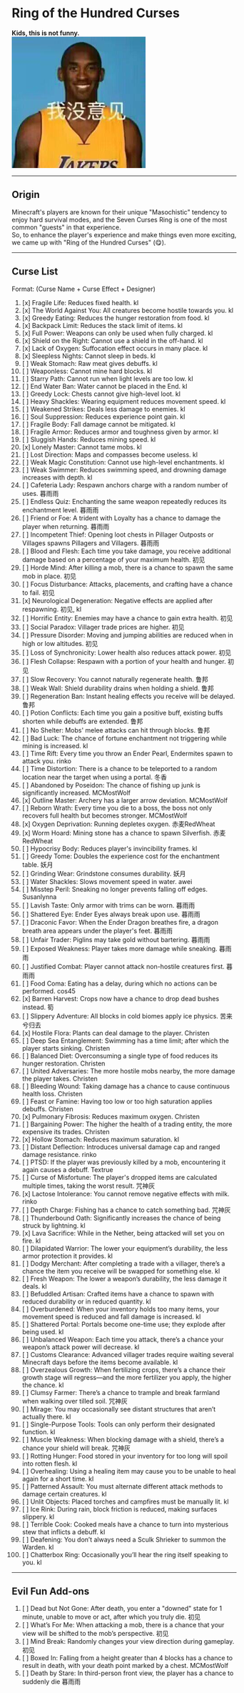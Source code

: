 # Ring of the Hundred Curses

**Kids, this is not funny.**  
![man.jpg](img%2Fman.jpg)

---

## Origin
Minecraft's players are known for their unique "Masochistic" tendency to enjoy hard survival modes, and the Seven Curses Ring is one of the most common "guests" in that experience.  
So, to enhance the player's experience and make things even more exciting, we came up with "Ring of the Hundred Curses" (😋).

---

## Curse List
Format: (Curse Name + Curse Effect + Designer)

1. [x] Fragile Life: Reduces fixed health. kl
2. [x] The World Against You: All creatures become hostile towards you. kl
3. [x] Greedy Eating: Reduces the hunger restoration from food. kl
4. [x] Backpack Limit: Reduces the stack limit of items. kl
5. [x] Full Power: Weapons can only be used when fully charged. kl
6. [x] Shield on the Right: Cannot use a shield in the off-hand. kl
7. [x] Lack of Oxygen: Suffocation effect occurs in many place. kl
8. [x] Sleepless Nights: Cannot sleep in beds. kl
9. [ ] Weak Stomach: Raw meat gives debuffs. kl
10. [ ] Weaponless: Cannot mine hard blocks. kl
11. [ ] Starry Path: Cannot run when light levels are too low. kl
12. [ ] End Water Ban: Water cannot be placed in the End. kl
13. [ ] Greedy Lock: Chests cannot give high-level loot. kl
14. [ ] Heavy Shackles: Wearing equipment reduces movement speed. kl
15. [ ] Weakened Strikes: Deals less damage to enemies. kl
16. [ ] Soul Suppression: Reduces experience point gain. kl
17. [ ] Fragile Body: Fall damage cannot be mitigated. kl
18. [ ] Fragile Armor: Reduces armor and toughness given by armor. kl
19. [ ] Sluggish Hands: Reduces mining speed. kl
20. [x] Lonely Master: Cannot tame mobs. kl
21. [ ] Lost Direction: Maps and compasses become useless. kl
22. [ ] Weak Magic Constitution: Cannot use high-level enchantments. kl
23. [ ] Weak Swimmer: Reduces swimming speed, and drowning damage increases with depth. kl
24. [ ] Cafeteria Lady: Respawn anchors charge with a random number of uses. 暮雨雨
25. [ ] Endless Quiz: Enchanting the same weapon repeatedly reduces its enchantment level. 暮雨雨
26. [ ] Friend or Foe: A trident with Loyalty has a chance to damage the player when returning. 暮雨雨
27. [ ] Incompetent Thief: Opening loot chests in Pillager Outposts or Villages spawns Pillagers and Villagers. 暮雨雨
28. [ ] Blood and Flesh: Each time you take damage, you receive additional damage based on a percentage of your maximum health. 初见
29. [ ] Horde Mind: After killing a mob, there is a chance to spawn the same mob in place. 初见
30. [ ] Focus Disturbance: Attacks, placements, and crafting have a chance to fail. 初见
31. [x] Neurological Degeneration: Negative effects are applied after respawning. 初见, kl
32. [ ] Horrific Entity: Enemies may have a chance to gain extra health. 初见
33. [ ] Social Paradox: Villager trade prices are higher. 初见
34. [ ] Pressure Disorder: Moving and jumping abilities are reduced when in high or low altitudes. 初见
35. [ ] Loss of Synchronicity: Lower health also reduces attack power. 初见
36. [ ] Flesh Collapse: Respawn with a portion of your health and hunger. 初见
37. [ ] Slow Recovery: You cannot naturally regenerate health. 鲁邦
38. [ ] Weak Wall: Shield durability drains when holding a shield. 鲁邦
39. [ ] Regeneration Ban: Instant healing effects you receive will be delayed. 鲁邦
40. [ ] Potion Conflicts: Each time you gain a positive buff, existing buffs shorten while debuffs are extended. 鲁邦
41. [ ] No Shelter: Mobs' melee attacks can hit through blocks. 鲁邦
42. [ ] Bad Luck: The chance of fortune enchantment not triggering while mining is increased. kl
43. [ ] Time Rift: Every time you throw an Ender Pearl, Endermites spawn to attack you. rinko
44. [ ] Time Distortion: There is a chance to be teleported to a random location near the target when using a portal. 冬香
45. [ ] Abandoned by Poseidon: The chance of fishing up junk is significantly increased. MCMostWolf
46. [x] Outline Master: Archery has a larger arrow deviation. MCMostWolf
47. [ ] Reborn Wrath: Every time you die to a boss, the boss not only recovers full health but becomes stronger. MCMostWolf
48. [x] Oxygen Deprivation: Running depletes oxygen. 赤麦RedWheat
49. [x] Worm Hoard: Mining stone has a chance to spawn Silverfish. 赤麦RedWheat
50. [ ] Hypocrisy Body: Reduces player's invincibility frames. kl
51. [ ] Greedy Tome: Doubles the experience cost for the enchantment table. 妖月
52. [ ] Grinding Wear: Grindstone consumes durability. 妖月
53. [ ] Water Shackles: Slows movement speed in water. awei
54. [ ] Misstep Peril: Sneaking no longer prevents falling off edges. Susanlynna
55. [ ] Lavish Taste: Only armor with trims can be worn. 暮雨雨
56. [ ] Shattered Eye: Ender Eyes always break upon use. 暮雨雨
57. [ ] Draconic Favor: When the Ender Dragon breathes fire, a dragon breath area appears under the player's feet. 暮雨雨
58. [ ] Unfair Trader: Piglins may take gold without bartering. 暮雨雨
59. [ ] Exposed Weakness: Player takes more damage while sneaking. 暮雨雨
60. [ ] Justified Combat: Player cannot attack non-hostile creatures first. 暮雨雨
61. [ ] Food Coma: Eating has a delay, during which no actions can be performed. cos45
62. [x] Barren Harvest: Crops now have a chance to drop dead bushes instead. 筍
63. [ ] Slippery Adventure: All blocks in cold biomes apply ice physics. 苦来兮归去
64. [x] Hostile Flora: Plants can deal damage to the player. Christen
65. [ ] Deep Sea Entanglement: Swimming has a time limit; after which the player starts sinking. Christen
66. [ ] Balanced Diet: Overconsuming a single type of food reduces its hunger restoration. Christen
67. [ ] United Adversaries: The more hostile mobs nearby, the more damage the player takes. Christen
68. [ ] Bleeding Wound: Taking damage has a chance to cause continuous health loss. Christen
69. [ ] Feast or Famine: Having too low or too high saturation applies debuffs. Christen
70. [x] Pulmonary Fibrosis: Reduces maximum oxygen. Christen
71. [ ] Bargaining Power: The higher the health of a trading entity, the more expensive its trades. Christen
72. [x] Hollow Stomach: Reduces maximum saturation. kl
73. [ ] Distant Deflection: Introduces universal damage cap and ranged damage resistance. rinko
74. [ ] PTSD: If the player was previously killed by a mob, encountering it again causes a debuff. Textrue
75. [ ] Curse of Misfortune: The player's dropped items are calculated multiple times, taking the worst result. 咒神灰
76. [x] Lactose Intolerance: You cannot remove negative effects with milk. rinko
77. [ ] Depth Charge: Fishing has a chance to catch something bad. 咒神灰
78. [ ] Thunderbound Oath: Significantly increases the chance of being struck by lightning. kl
79. [x] Lava Sacrifice: While in the Nether, being attacked will set you on fire. kl
80. [ ] Dilapidated Warrior: The lower your equipment’s durability, the less armor protection it provides. kl
81. [ ] Dodgy Merchant: After completing a trade with a villager, there’s a chance the item you receive will be swapped for something else. kl
82. [ ] Fresh Weapon: The lower a weapon’s durability, the less damage it deals. kl
83. [ ] Befuddled Artisan: Crafted items have a chance to spawn with reduced durability or in reduced quantity. kl
84. [ ] Overburdened: When your inventory holds too many items, your movement speed is reduced and fall damage is increased. kl
85. [ ] Shattered Portal: Portals become one-time use; they explode after being used. kl
86. [ ] Unbalanced Weapon: Each time you attack, there’s a chance your weapon’s attack power will decrease. kl
87. [ ] Customs Clearance: Advanced villager trades require waiting several Minecraft days before the items become available. kl
88. [ ] Overzealous Growth: When fertilizing crops, there’s a chance their growth stage will regress—and the more fertilizer you apply, the higher the chance. kl
89. [ ] Clumsy Farmer: There’s a chance to trample and break farmland when walking over tilled soil. 咒神灰
90. [ ] Mirage: You may occasionally see distant structures that aren’t actually there. kl
91. [ ] Single-Purpose Tools: Tools can only perform their designated function. kl
92. [ ] Muscle Weakness: When blocking damage with a shield, there’s a chance your shield will break. 咒神灰
93. [ ] Rotting Hunger: Food stored in your inventory for too long will spoil into rotten flesh. kl
94. [ ] Overhealing: Using a healing item may cause you to be unable to heal again for a short time. kl
95. [ ] Patterned Assault: You must alternate different attack methods to damage certain creatures. kl
96. [ ] Unlit Objects: Placed torches and campfires must be manually lit. kl
97. [ ] Ice Rink: During rain, block friction is reduced, making surfaces slippery. kl
98. [ ] Terrible Cook: Cooked meals have a chance to turn into mysterious stew that inflicts a debuff. kl
99. [ ] Deafening: You don’t always need a Sculk Shrieker to summon the Warden. kl
100. [ ] Chatterbox Ring: Occasionally you’ll hear the ring itself speaking to you. kl

---

## Evil Fun Add-ons
1. [ ] Dead but Not Gone: After death, you enter a "downed" state for 1 minute, unable to move or act, after which you truly die. 初见
2. [ ] What’s For Me: When attacking a mob, there is a chance that your view will be shifted to the mob’s perspective. 初见
3. [ ] Mind Break: Randomly changes your view direction during gameplay. 初见
4. [ ] Boxed In: Falling from a height greater than 4 blocks has a chance to result in death, with your death point marked by a chest. MCMostWolf
5. [ ] Death by Stare: In third-person front view, the player has a chance to suddenly die 暮雨雨
